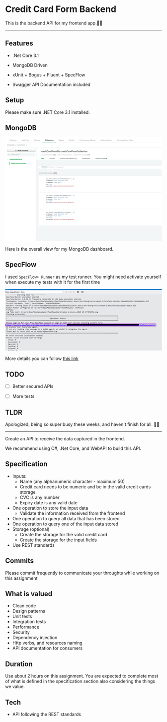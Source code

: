 # Credit Card Form Backend

This is the backend API for my frontend app.🚀🚀

---

## Features

- .Net Core 3.1

- MongoDB Driven

- xUnit + Bogus + Fluent + SpecFlow

- Swagger API Documentation included

## Setup

Please make sure .NET Core 3.1 installed.

## MongoDB
![1621216957689.png](1621216957689.png)

Here is the overall view for my MongoDB dashboard.

## SpecFlow
I used `SpecFlow+ Runner` as my test runner. You might need activate yourself when execute my tests with it for the first time

![1621262113595.png](1621262113595.png)

More details you can follow [this link](https://docs.specflow.org/projects/specflow-runner/en/latest/Installation/Installation.html)

## TODO

 - [ ] Better secured APIs
 - [ ] More tests


## TLDR

Apologized, being so super busy these weeks, and haven't finish for all. 🙇🙇

---

Create an API to receive the data captured in the frontend.

We recommend using C#, .Net Core, and WebAPI to build this API.

## Specification
- Inputs:
    - Name (any alphanumeric character - maximum 50)
    - Credit card needs to be numeric and be in the valid credit cards storage
    - CVC is any number
    - Expiry date is any valid date
- One operation to store the input data
    - Validate the information received from the frontend
- One operation to query all data that has been stored
- One operation to query one of the input data stored
- Storage (optional)
    - Create the storage for the valid credit card
    - Create the storage for the input fields
- Use REST standards

## Commits
Please commit frequently to communicate your throughts while working on this assignment

## What is valued
- Clean code
- Design patterns
- Unit tests
- Integration tests
- Performance
- Security
- Dependency injection
- Http verbs, and resources naming
- API documentation for consumers

## Duration
Use about 2 hours on this assignment. You are expected to complete most of what is defined in the specification section also considering the things we value.

## Tech
- API following the REST standards